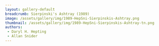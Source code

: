 ```yaml
---
layout: gallery-default
breadcrumb: Sierpinski's Ashtray (1989)
image: /assets/gallery/img/1989-HepSni-Sierpinskis-Ashtray.png
thumbnail: /assets/gallery/img/1989-HepSni-Sierpinskis-Ashtray-tn.png
authors:
 - Daryl H. Hepting 
 - Allan Snider
---
```

